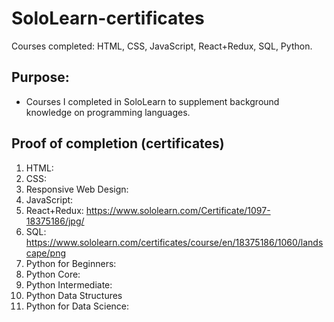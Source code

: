 # SoloLearn-certificates
Courses completed: HTML, CSS, JavaScript, React+Redux, SQL, Python.

## Purpose: 
* Courses I completed in SoloLearn to supplement background knowledge on programming languages. 

## Proof of completion (certificates)
1. HTML:
2. CSS: 
3. Responsive Web Design: 
4. JavaScript:
5. React+Redux: https://www.sololearn.com/Certificate/1097-18375186/jpg/
6. SQL: https://www.sololearn.com/certificates/course/en/18375186/1060/landscape/png
7. Python for Beginners:
8. Python Core: 
9. Python Intermediate:
10. Python Data Structures
11. Python for Data Science: 







